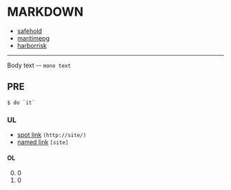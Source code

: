 # MARKDOWN #

* [safehold](https://safehold.com/)
* [maritimepg](https://www.maritimepg.com/)
* [harborrisk](https://www.harborrisk.com/home.html)

----
Body text -- `mono text`

## PRE ##


    $ do `it`

### UL ###


* [spot link](http://site/) `(http://site/)`
* [named link][site] `[site]`

#### OL ####


0. 0
0. 0

[site]: http://site/
